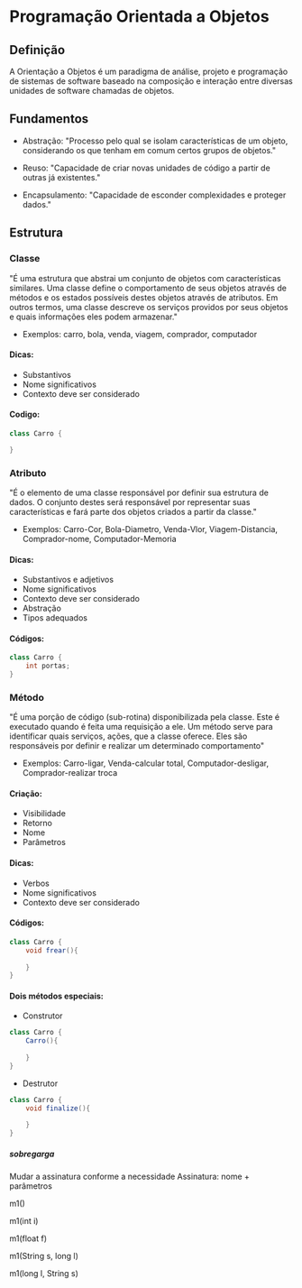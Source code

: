 # Programação Orientada a Objetos

## Definição
A Orientação a Objetos é um paradigma de análise,
projeto e programação de sistemas de software
baseado na composição e interação entre
diversas  unidades de software
chamadas de objetos.

## Fundamentos

- Abstração: "Processo pelo qual se isolam características de um objeto, considerando os que tenham em comum certos grupos de objetos."

- Reuso: "Capacidade de criar novas unidades de código a partir de outras já existentes."

- Encapsulamento: "Capacidade de esconder complexidades e proteger dados."

## Estrutura

### Classe

"É uma estrutura que abstrai um conjunto de objetos com
características similares. Uma classe define o comportamento
de seus objetos através de métodos e os estados possíveis
destes objetos através de atributos. Em outros termos, uma
classe descreve os serviços providos por seus objetos e quais
informações eles podem armazenar."

- Exemplos: carro, bola, venda, viagem, comprador, computador

#### Dicas:

- Substantivos
- Nome significativos
- Contexto deve ser considerado

#### Codigo:

```java
class Carro {

}
```

### Atributo

"É o elemento de uma classe responsável por definir sua
estrutura de dados. O conjunto destes será responsável
por representar suas características e fará parte dos
objetos criados a partir da classe." 

- Exemplos: Carro-Cor, Bola-Diametro, Venda-Vlor, Viagem-Distancia, Comprador-nome, Computador-Memoria

#### Dicas:

- Substantivos e adjetivos
- Nome significativos
- Contexto deve ser considerado
- Abstração
- Tipos adequados

#### Códigos:

```java
class Carro {
    int portas;
}
```

### Método

"É uma porção de código (sub-rotina) disponibilizada pela classe. Este é executado quando é feita uma requisição a ele. Um método serve para identificar quais serviços, ações,
que a classe oferece. Eles são responsáveis por definir
e realizar um determinado comportamento" 

- Exemplos: Carro-ligar, Venda-calcular total, Computador-desligar, Comprador-realizar troca

#### Criação:

- Visibilidade
- Retorno
- Nome
- Parâmetros

#### Dicas:

- Verbos
- Nome significativos
- Contexto deve ser considerado

#### Códigos:

```java
class Carro {
    void frear(){
        
    }
}
```

#### Dois métodos especiais:

- Construtor

```java
class Carro {
    Carro(){
        
    }
}
```
- Destrutor

```java
class Carro {
    void finalize(){
        
    }
}
```

##### sobregarga

Mudar a assinatura conforme a necessidade
Assinatura: nome + parâmetros

m1()

m1(int i)

m1(float f)

m1(String s, long l)

m1(long l, String s)






